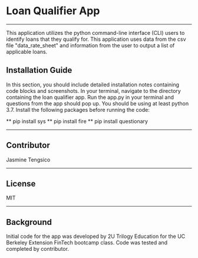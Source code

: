 # Loan Qualifier App
---
This application utilizes the python command-line interface (CLI) users to identify loans that they qualify for. This application uses data from the csv file "data_rate_sheet" and information from the user to output a list of applicable loans. 


## Installation Guide

In this section, you should include detailed installation notes containing code blocks and screenshots. In your terminal, navigate to the directory containing the loan qualifier app. Run the app.py in your terminal and questions from the app should pop up. 
You should be using at least python 3.7. 
Install the following packages before running the code:

** pip install sys
** pip install fire 
** pip install questionary

---

## Contributor 
Jasmine Tengsico

---

## License
MIT 

---

## Background
Initial code for the app was developed by 2U Trilogy Education for the UC Berkeley Extension FinTech bootcamp class. Code was tested and completed by contributor. 
